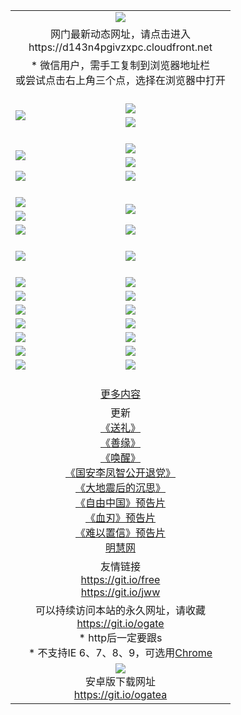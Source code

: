 ﻿<table>
  <tr></tr>
  <tr><td colspan=2 align=center><img src="https://cloud.githubusercontent.com/assets/11880933/13434984/f430fae2-e012-11e5-814f-c2df1e82b247.jpg" /></td></tr>
  <tr><td colspan=2 align=center>网门最新动态网址，请点击进入
<br>https://d143n4pgivzxpc.cloudfront.net
    </td>
  </tr>
  <tr>
    <td colspan=2 align=center>* 微信用户，需手工复制到浏览器地址栏<br>或尝试点击右上角三个点，选择在浏览器中打开
    <!--br>* IE6打开动态网址须在选项中勾选TLS 1.0--></td>
  </tr>
  <tr height="20">
  <tr>
    <td rowspan=2><a href="https://d143n4pgivzxpc.cloudfront.net/ogUP.aspx?name=11DKC.mp4&list=11DKC" target="_blank"><img src="https://d143n4pgivzxpc.cloudfront.net/Up/11DKC1.jpg" /></a></td> 
    <td><div><a href="https://d143n4pgivzxpc.cloudfront.net/ogUP.aspx?name=LRWS.mp4&list=LRWS" target="_blank"><img src="https://d143n4pgivzxpc.cloudfront.net/Up/LRWS.jpg" /></a></td>
   </tr>
  <tr>
    <td><a href="https://d143n4pgivzxpc.cloudfront.net/ogNiceVedio.aspx" target="_blank"><img src="https://d143n4pgivzxpc.cloudfront.net/Up/11TGKDY.jpg" /></a></td>
  </tr>
  <tr height="20">
  <tr>
    <td rowspan=2><a href="https://d143n4pgivzxpc.cloudfront.net/ogUP.aspx?name=4EE/DJ.mp4&list=4EEDJ" target="_blank"><img src="https://d143n4pgivzxpc.cloudfront.net/Up/4EE/DJ140.jpg"/></a></td>
    <td><a href="https://d143n4pgivzxpc.cloudfront.net/ogUP.aspx?name=4EE/ZG.mp4&list=4EEZG" target="_blank"><img src="https://d143n4pgivzxpc.cloudfront.net/Up/4EE/ZG0.jpg"/></a></td>
    <!--td><a href="https://d143n4pgivzxpc.cloudfront.net/ogUP.aspx?name=4EE/HQ.mp4&list=4EEHQ" target="_blank"><img src="https://d143n4pgivzxpc.cloudfront.net/Up/4EE/HQ0.jpg"/></a></td-->
  </tr>
  <tr>
    <td><a href="https://d143n4pgivzxpc.cloudfront.net/ogUP.aspx?name=4EE/QQ.mp4&list=4EEQQ" target="_blank"><img src="https://d143n4pgivzxpc.cloudfront.net/Up/4EE/QQ0.jpg"/></a></td>
  </tr>
  <tr>
    <td><a href="https://d143n4pgivzxpc.cloudfront.net/onCO.aspx?ob=600%CA%C2%CE%EF&op=%D4%F6%C9%BE%B8%C4&args=WH1~%23%C0%E0%D0%CD6%D0%C2%CE%C5%7c%23%C0%E0%D0%CD6%C6%C0%C2%DB" target="_blank"><img src="https://d143n4pgivzxpc.cloudfront.net/Up/0WZ.jpg" /></a></td>
    <td><a href="https://d143n4pgivzxpc.cloudfront.net/onCO.aspx?ob=600%CA%C2%CE%EF&op=%D4%F6%C9%BE%B8%C4&args=WH1~%23%D3%C3%BB%A7" target="_blank"><img src="https://d143n4pgivzxpc.cloudfront.net/Up/0WB.jpg" /></a></td>
  </tr>
  <tr height="20">
  <tr>
    <td><a href="https://d143n4pgivzxpc.cloudfront.net/ogUP.aspx?name=JQR.mp4&count=2" target="_blank"><img src="https://d143n4pgivzxpc.cloudfront.net/Up/JQR.jpg" /></a></td>   
    <td rowspan=2><a href="https://d143n4pgivzxpc.cloudfront.net/ogUP.aspx?name=JP.mp4&count=9" target="_blank"><img src="https://d143n4pgivzxpc.cloudfront.net/Up/JP.jpg" /></td>
  </tr>
  <tr>
    <td><a href="https://d143n4pgivzxpc.cloudfront.net/ogUP.aspx?name=WH.mp4" target="_blank"><img src="https://d143n4pgivzxpc.cloudfront.net/Up/WH.jpg" /></a></td>
  </tr>
  <tr>
    <td><a href="https://d143n4pgivzxpc.cloudfront.net/ogUP.aspx?name=SSZJ.mp4&list=SSZJ" target="_blank"><img src="https://d143n4pgivzxpc.cloudfront.net/Up/SSZJ.jpg" /></a></td>
    <td><a href="https://d143n4pgivzxpc.cloudfront.net/ogUP.aspx?name=WLSH.mp4&count=2" target="_blank"><img src="https://d143n4pgivzxpc.cloudfront.net/Up/WLSH.jpg" /></a</td>
  </tr>
  <tr height="20">
  <tr>
    <td><a href="https://d143n4pgivzxpc.cloudfront.net/ogUP.aspx?name=ZY.mp4&count=2015|16" target="_blank"><img src="https://d143n4pgivzxpc.cloudfront.net/Up/ZY.jpg" /></a</td>
    <td><a href="https://d143n4pgivzxpc.cloudfront.net/ogUP.aspx?name=XTFY.mp4&count=B|2,A|24" target="_blank"><img src="https://d143n4pgivzxpc.cloudfront.net/Up/XTFY.jpg" /></a></td>
  </tr>
  <tr height="20">
  </tr>
  <!--tr>
    <td><a href="https://d143n4pgivzxpc.cloudfront.net/ogUP.aspx?name=4EE/GX.mp4&list=4EEGX" target="_blank"><img src="https://d143n4pgivzxpc.cloudfront.net/Up/4EE/GX0.jpg"/></a></td>
    <td><a href="https://d143n4pgivzxpc.cloudfront.net/ogUP.aspx?name=4EE/HD.mp4&list=4EEHD" target="_blank"><img src="https://d143n4pgivzxpc.cloudfront.net/Up/4EE/HD0.jpg"/></a></td>
  </tr>
  <tr>
    <td><a href="https://d143n4pgivzxpc.cloudfront.net/ogUP.aspx?name=4EE/TX.mp4&list=4EETX" target="_blank"><img src="https://d143n4pgivzxpc.cloudfront.net/Up/4EE/TX0.jpg"/></a></td>
    <td><a href="https://d143n4pgivzxpc.cloudfront.net/ogUP.aspx?name=4EE/WZ.mp4&list=4EEWZ" target="_blank"><img src="https://d143n4pgivzxpc.cloudfront.net/Up/4EE/WZ0.jpg"/></a></td>
  </tr-->
  <tr>
    <td><a href="https://d143n4pgivzxpc.cloudfront.net/onUP.aspx?name=https://du172fz170yac.cloudfront.net/" target="_blank"><img src="https://d143n4pgivzxpc.cloudfront.net/Up/0DTW.jpg"/></a></td>
    <td><a href="https://d143n4pgivzxpc.cloudfront.net/onUP.aspx?name=https://d240ns8up8earz.cloudfront.net/acenter/" target="_blank"><img src="https://d143n4pgivzxpc.cloudfront.net/Up/0TDW.jpg" /></a></td>
  </tr>
  <tr>
    <td><a href="https://d143n4pgivzxpc.cloudfront.net/onUP.aspx?name=https://d4508d6vomz2p.cloudfront.net/gb/nsc413.htm" target="_blank"><img src="https://d143n4pgivzxpc.cloudfront.net/Up/0DJY.jpg" /></a></td>
    <td><a href="https://d143n4pgivzxpc.cloudfront.net/onUP.aspx?name=https://d4apjbhkuxer1.cloudfront.net/xtr/gb/prog204.html" target="_blank"><img src="https://d143n4pgivzxpc.cloudfront.net/Up/0XTR.jpg" /></a></td>
  </tr>
  <tr>
    <td><a href="https://d143n4pgivzxpc.cloudfront.net/onUP.aspx?name=https://d3aj00iefsmfgc.cloudfront.net/" target="_blank"><img src="https://d143n4pgivzxpc.cloudfront.net/Up/0MHW.jpg" /></a></td>
    <td><a href="https://d143n4pgivzxpc.cloudfront.net/onUP.aspx?name=https://d20wz7qt14x5d2.cloudfront.net/" target="_blank"><img src="https://d143n4pgivzxpc.cloudfront.net/Up/0ZJW.jpg" /></a></td>
  </tr>
  <tr>
    <td><a href="https://d143n4pgivzxpc.cloudfront.net/ogUP.aspx?name=0FG.zip" target="_blank"><img src="https://d143n4pgivzxpc.cloudfront.net/Up/0FG.jpg" /></a></td>
    <td><a href="https://d143n4pgivzxpc.cloudfront.net/ogUP.aspx?name=0FGA.apk" target="_blank"><img src="https://d143n4pgivzxpc.cloudfront.net/Up/0FGA.jpg" /></a></td>
  </tr>
  <tr>
    <td><a href="https://d143n4pgivzxpc.cloudfront.net/ogUP.aspx?name=0U.zip" target="_blank"><img src="https://d143n4pgivzxpc.cloudfront.net/Up/0U.jpg" /></a></td>
    <td><a href="https://d143n4pgivzxpc.cloudfront.net/ogUP.aspx?name=0UA.apk" target="_blank"><img src="https://d143n4pgivzxpc.cloudfront.net/Up/0UA.jpg" /></a></td>
  </tr>
  <tr>
    <td><a href="https://d143n4pgivzxpc.cloudfront.net/ogUP.aspx?name=0iPPOTV.zip" target="_blank"><img src="https://d143n4pgivzxpc.cloudfront.net/Up/0iPPOTV.jpg" /></a></td>
    <td><a href="https://d143n4pgivzxpc.cloudfront.net/ogUP.aspx?name=0iNTD.apk" target="_blank"><img src="https://d143n4pgivzxpc.cloudfront.net/Up/0iNTD.jpg" /></a></td>
  </tr>
  <!--tr>
    <td><a href="https://d143n4pgivzxpc.cloudfront.net/ogNice.aspx" target="_blank"><img src="https://d143n4pgivzxpc.cloudfront.net/Up/0WCYY.jpg" /></a></td>
    <td><a href="https://d143n4pgivzxpc.cloudfront.net/onCO.aspx?list=XWPL&mode=m" target="_blank"><img src="https://d143n4pgivzxpc.cloudfront.net/Up/0WZTT.jpg" /></a></td> 
  </tr-->
  <tr>
    <td><a href="https://d143n4pgivzxpc.cloudfront.net/ogDY.aspx" target="_blank"><img src="https://d143n4pgivzxpc.cloudfront.net/Up/0FK.jpg" /></a></td>
    <td><a href="https://d143n4pgivzxpc.cloudfront.net/ogST.aspx" target="_blank"><img src="https://d143n4pgivzxpc.cloudfront.net/Up/0ST.jpg" /></a></td> 
  </tr>
  <tr height="20">
  <tr>
    <td colspan=2 align=center><a href="https://d143n4pgivzxpc.cloudfront.net/ogNice.aspx">更多内容</a>
    </td>
  </tr>
  <tr>
    <td colspan=2 align=center>更新<br>
      <a href="https://d143n4pgivzxpc.cloudfront.net/ogUP.aspx?name=4ESL.mp4" target="_blank">《送礼》</a><br>
      <a href="https://d143n4pgivzxpc.cloudfront.net/ogUP.aspx?name=4ESY.mp4" target="_blank">《善缘》</a><br>
      <a href="https://d143n4pgivzxpc.cloudfront.net/ogUP.aspx?name=4EHX.mp4" target="_blank">《唤醒》</a><br>
      <a href="https://d143n4pgivzxpc.cloudfront.net/ogUP.aspx?name=4LFZ.mp4" target="_blank">《国安李凤智公开退党》</a><br>
      <a href="https://d143n4pgivzxpc.cloudfront.net/ogUP.aspx?name=4DDZHDCS.mp4" target="_blank">《大地震后的沉思》</a><br>
      <a href="https://d143n4pgivzxpc.cloudfront.net/ogUP.aspx?name=11ZYZG0.mp4" target="_blank">《自由中国》预告片</a><br>
      <a href="https://d143n4pgivzxpc.cloudfront.net/ogUP.aspx?name=11XR.mp4" target="_blank">《血刃》预告片</a><br>
      <a href="https://d143n4pgivzxpc.cloudfront.net/ogUP.aspx?name=11NYZX.mp4&count=2" target="_blank">《难以置信》预告片</a><br>
      <a href="https://d143n4pgivzxpc.cloudfront.net/onUP.aspx?name=https://www.minghui.org/" target="_blank">明慧网</a>
    </td>
  </tr>
  <tr>
    <td colspan=2 align=center>友情链接<br>
      <a href="https://git.io/free" target="_blank">https://git.io/free</a><br>
      <a href="https://git.io/jww" target="_blank">https://git.io/jww</a>
    </td>
  </tr>
  <tr>
    <td colspan=2 align=center>可以持续访问本站的永久网址，请收藏<br/><a href="https://git.io/ogate" target="_blank">https://git.io/ogate</a><br/>* http后一定要跟s<br/>* 不支持IE 6、7、8、9，可选用<a href="https://d143n4pgivzxpc.cloudfront.net/ogUP.aspx?name=0ChromePortable.zip">Chrome</a></td>
  </tr>
  <tr>
    <td colspan=2 align=center><a href="https://d143n4pgivzxpc.cloudfront.net/ogUP.aspx?name=0oGate.apk" target="_blank"><img src="https://cloud.githubusercontent.com/assets/11880933/13720399/75e143ee-e842-11e5-9f0a-1421f423c80f.jpg" /></a><br>安卓版下载网址<br><a href="https://git.io/ogatea">https://git.io/ogatea</a></td>
  </tr>
  <!--tr>
    <td colspan=2 align=center>可能失效的动态网址
    </td>
  </tr-->
</table>
